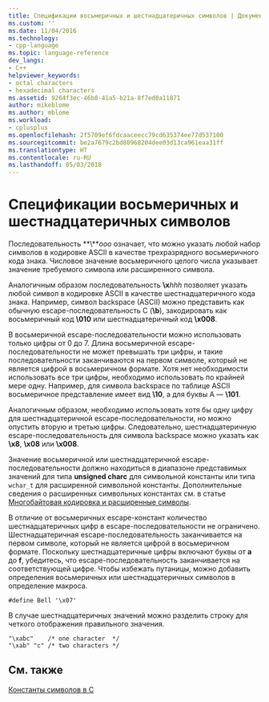 ```yaml
---
title: Спецификации восьмеричных и шестнадцатеричных символов | Документация Майкрософт
ms.custom: ''
ms.date: 11/04/2016
ms.technology:
- cpp-language
ms.topic: language-reference
dev_langs:
- C++
helpviewer_keywords:
- octal characters
- hexadecimal characters
ms.assetid: 9264f3ec-46b8-41a5-b21a-8f7ed0a11871
author: mikeblome
ms.author: mblome
ms.workload:
- cplusplus
ms.openlocfilehash: 2f5709ef6fdcaaceecc79cd635374ee77d537100
ms.sourcegitcommit: be2a7679c2bd80968204dee03d13ca961eaa31ff
ms.translationtype: HT
ms.contentlocale: ru-RU
ms.lasthandoff: 05/03/2018
---
```

# <a name="octal-and-hexadecimal-character-specifications"></a>Спецификации восьмеричных и шестнадцатеричных символов
Последовательность **\\***ooo* означает, что можно указать любой набор символов в кодировке ASCII в качестве трехразрядного восьмеричного кода знака. Числовое значение восьмеричного целого числа указывает значение требуемого символа или расширенного символа.  
  
 Аналогичным образом последовательность **\x***hhh* позволяет указать любой символ в кодировке ASCII в качестве шестнадцатеричного кода знака. Например, символ backspace (ASCII) можно представить как обычную escape-последовательность C (**\b**), закодировать как восьмеричный код **\010** или шестнадцатеричный код **\x008**.  
  
 В восьмеричной escape-последовательности можно использовать только цифры от 0 до 7. Длина восьмеричной escape-последовательности не может превышать три цифры, и такие последовательности заканчиваются на первом символе, который не является цифрой в восьмеричном формате. Хотя нет необходимости использовать все три цифры, необходимо использовать по крайней мере одну. Например, для символа backspace по таблице ASCII восьмеричное представление имеет вид **\10**, а для буквы A — **\101**.  
  
 Аналогичным образом, необходимо использовать хотя бы одну цифру для шестнадцатеричной escape-последовательности, но можно опустить вторую и третью цифры. Следовательно, шестнадцатеричную escape-последовательность для символа backspace можно указать как **\x8**, **\x08** или **\x008**.  
  
 Значение восьмеричной или шестнадцатеричной escape-последовательности должно находиться в диапазоне представимых значений для типа **unsigned charс** для символьной константы или типа `wchar_t` для расширенной символьной константы. Дополнительные сведения о расширенных символьных константах см. в статье [Многобайтовая кодировка и расширенные символы](../c-language/multibyte-and-wide-characters.md).  
  
 В отличие от восьмеричных escape-констант количество шестнадцатеричных цифр в escape-последовательности не ограничено. Шестнадцатеричная escape-последовательность заканчивается на первом символе, который не является цифрой в восьмеричном формате. Поскольку шестнадцатеричные цифры включают буквы от **a** до **f**, убедитесь, что escape-последовательность заканчивается на соответствующей цифре. Чтобы избежать путаницы, можно добавить определения восьмеричных или шестнадцатеричных символов в определение макроса.  
  
```  
#define Bell '\x07'  
```  
  
 В случае шестнадцатеричных значений можно разделить строку для четкого отображения правильного значения.  
  
```  
"\xabc"    /* one character  */  
"\xab" "c" /* two characters */  
```  
  
## <a name="see-also"></a>См. также  
 [Константы символов в C](../c-language/c-character-constants.md)